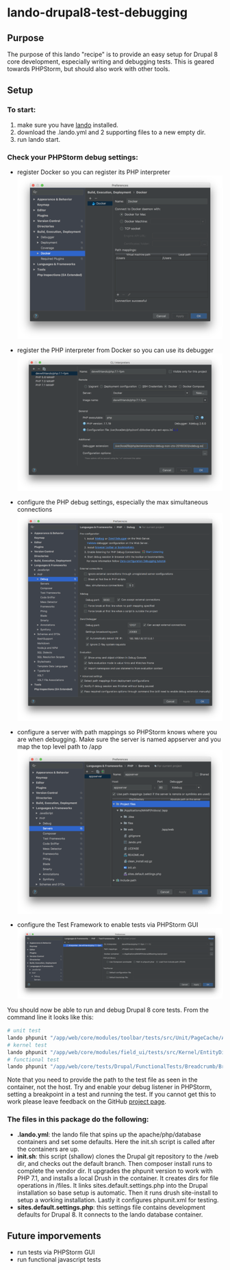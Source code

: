 # lando-drupal8-test-debugging

## Purpose
The purpose of this lando "recipe" is to provide an easy setup for Drupal 8 core development, especially writing and debugging tests. This is geared towards PHPStorm, but should also work with other tools. 

## Setup 

### To start:
1. make sure you have [lando](https://github.com/lando/lando/releases) installed.
2. download the .lando.yml and 2 supporting files to a new empty dir.
3. run lando start.  

### Check your PHPStorm debug settings:
- register Docker so you can register its PHP interpreter ![docker](README.images/docker.png)

- register the PHP interpreter from Docker so you can use its debugger ![cli-interpreters](README.images/cli-interpreters.png)
- configure the PHP debug settings, especially the max simultaneous connections ![debug](README.images/debug.png)
- configure a server with path mappings so PHPStorm knows where you are when debugging. Make sure the server is named appserver and you map the top level path to /app ![server-path-mappings](README.images/server-path-mappings.png)
- configure the Test Framework to enable tests via PHPStorm GUI ![test-framework](README.images/test-framework.png)

You should now be able to run and debug Drupal 8 core tests. From the command line it looks like this: 
```bash
# unit test
lando phpunit "/app/web/core/modules/toolbar/tests/src/Unit/PageCache/AllowToolbarPathTest.php"
# kernel test
lando phpunit "/app/web/core/modules/field_ui/tests/src/Kernel/EntityDisplayTest.php"
# functional test
lando phpunit "/app/web/core/tests/Drupal/FunctionalTests/Breadcrumb/Breadcrumb404Test.php"
```
Note that you need to provide the path to the test file as seen in the container, not the host. Try and enable your debug listener in PHPStorm, setting a breakpoint in a test and running the test. If you cannot get this to work please leave feedback on the GitHub [project page](https://github.com/finnef/lando-drupal8-test-debugging).

### The files in this package do the following:
- **.lando.yml**: the lando file that spins up the apache/php/database containers and set some defaults. Here the init.sh script is called after the containers are up.
- **init.sh**: this script (shallow) clones the Drupal git repository to the /web dir, and checks out the default branch. Then composer install runs to complete the vendor dir. It upgrades the phpunit version to work with PHP 7.1, and installs a local Drush in the container. It creates dirs for file operations in /files. It links sites.default.settings.php into the Drupal installation so base setup is automatic. Then it runs drush site-install to setup a working installation. Lastly it configures phpunit.xml for testing. 
- **sites.default.settings.php**: this settings file contains development defaults for Drupal 8. It connects to the lando database container.


## Future imporvements
- run tests via PHPStorm GUI
- run functional javascript tests
